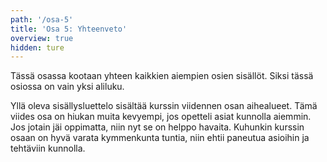 ```yaml
---
path: '/osa-5'
title: 'Osa 5: Yhteenveto'
overview: true
hidden: ture
---
```




Tässä osassa kootaan yhteen kaikkien aiempien osien sisällöt. Siksi tässä osiossa on vain yksi aliluku.


<please-login></please-login>

<pages-in-this-section></pages-in-this-section>

Yllä oleva sisällysluettelo sisältää kurssin viidennen osan aihealueet. Tämä viides osa on hiukan muita kevyempi, jos opetteli asiat kunnolla aiemmin. Jos jotain jäi oppimatta, niin nyt se on helppo havaita. Kuhunkin kurssin osaan on hyvä varata kymmenkunta tuntia, niin ehtii paneutua asioihin ja tehtäviin kunnolla.


<exercises-in-this-section></exercises-in-this-section>
